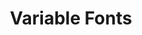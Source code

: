 ---
layout: bookmark
title: Variable Fonts
tags:
  - Bookmarks
  - Typefaces
  - Resources
created: '2022-04-06T04:52:17.000Z'
link: https://v-fonts.com/
id: 552297103
---